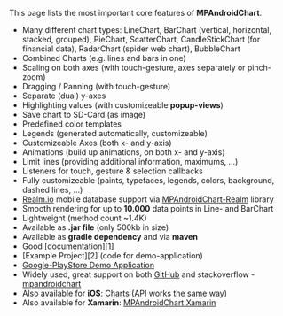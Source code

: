 This page lists the most important core features of **MPAndroidChart**.

 - Many different chart types: LineChart, BarChart (vertical, horizontal, stacked, grouped), PieChart, ScatterChart, CandleStickChart (for financial data), RadarChart (spider web chart), BubbleChart
 - Combined Charts (e.g. lines and bars in one)
 - Scaling on both axes (with touch-gesture, axes separately or pinch-zoom)
 - Dragging / Panning (with touch-gesture)
 - Separate (dual) y-axes
 - Highlighting values (with customizeable **popup-views**)
 - Save chart to SD-Card (as image)
 - Predefined color templates
 - Legends (generated automatically, customizeable)
 - Customizeable Axes (both x- and y-axis)
 - Animations (build up animations, on both x- and y-axis)
 - Limit lines (providing additional information, maximums, ...)
 - Listeners for touch, gesture & selection callbacks
 - Fully customizeable (paints, typefaces, legends, colors, background, dashed lines, ...)
 - [Realm.io](https://realm.io) mobile database support via [MPAndroidChart-Realm](https://github.com/PhilJay/MPAndroidChart-Realm) library
 - Smooth rendering for up to **10.000** data points in Line- and BarChart
 - Lightweight (method count ~1.4K)
 - Available as **.jar file** (only 500kb in size)
 - Available as **gradle dependency** and via **maven**
 - Good [documentation][1]
 - [Example Project][2] (code for demo-application)
 - [Google-PlayStore Demo Application](https://play.google.com/store/apps/details?id=com.xxmassdeveloper.mpchartexample)
 - Widely used, great support on both [GitHub](https://github.com/PhilJay/MPAndroidChart/issues) and stackoverflow - [mpandroidchart](https://stackoverflow.com/questions/tagged/mpandroidchart)
 - Also available for **iOS**: [Charts](https://github.com/danielgindi/Charts) (API works the same way)
 - Also available for **Xamarin**: [MPAndroidChart.Xamarin](https://github.com/Flash3001/MPAndroidChart.Xamarin)
